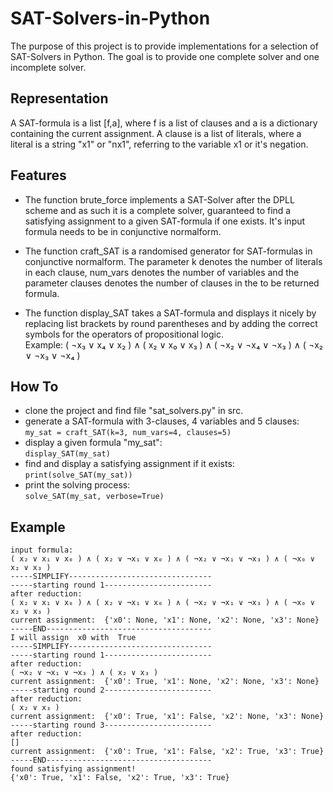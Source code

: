 # SAT-Solvers-in-Python
The purpose of this project is to provide implementations for a selection of SAT-Solvers in Python. The goal is to provide one complete solver and one incomplete solver.

## Representation
A SAT-formula is a list [f,a], where f is a list of clauses and a is a dictionary containing the current assignment. A clause is a list of literals, where a literal is a string "x1" or "nx1", referring to the variable x1 or it's negation. 

## Features
- The function brute_force implements a SAT-Solver after the DPLL scheme and as such it is a complete solver, guaranteed to find a satisfying assignment to a given SAT-formula if one exists. It's input formula needs to be in conjunctive normalform.

- The function craft_SAT is a randomised generator for SAT-formulas in conjunctive normalform. The parameter k denotes the number of literals in each clause, num_vars denotes the number of variables and the parameter clauses denotes the number of clauses in the to be returned formula.

- The function display_SAT takes a SAT-formula and displays it nicely by replacing list brackets by round parentheses and by adding the correct symbols for the operators of propositional logic.\
Example: ( ¬x₃ ∨ x₄ ∨ x₂ ) ∧ ( x₂ ∨ x₀ ∨ x₃ ) ∧ ( ¬x₂ ∨ ¬x₄ ∨ ¬x₃ ) ∧ ( ¬x₂ ∨ ¬x₃ ∨ ¬x₄ )

## How To
- clone the project and find file "sat_solvers.py" in src.
- generate a SAT-formula with 3-clauses, 4 variables and 5 clauses:\
```my_sat = craft_SAT(k=3, num_vars=4, clauses=5)```
- display a given formula "my_sat":\
```display_SAT(my_sat)```
- find and display a satisfying assignment if it exists:\
```print(solve_SAT(my_sat))```
- print the solving process:\
```solve_SAT(my_sat, verbose=True)```

## Example
```
input formula: 
( x₂ ∨ x₁ ∨ x₀ ) ∧ ( x₂ ∨ ¬x₁ ∨ x₀ ) ∧ ( ¬x₂ ∨ ¬x₁ ∨ ¬x₃ ) ∧ ( ¬x₀ ∨ x₂ ∨ x₃ )
-----SIMPLIFY--------------------------------
-----starting round 1------------------------
after reduction: 
( x₂ ∨ x₁ ∨ x₀ ) ∧ ( x₂ ∨ ¬x₁ ∨ x₀ ) ∧ ( ¬x₂ ∨ ¬x₁ ∨ ¬x₃ ) ∧ ( ¬x₀ ∨ x₂ ∨ x₃ )
current assignment:  {'x0': None, 'x1': None, 'x2': None, 'x3': None}
-----END-------------------------------------
I will assign  x0 with  True
-----SIMPLIFY--------------------------------
-----starting round 1------------------------
after reduction: 
( ¬x₂ ∨ ¬x₁ ∨ ¬x₃ ) ∧ ( x₂ ∨ x₃ )
current assignment:  {'x0': True, 'x1': None, 'x2': None, 'x3': None}
-----starting round 2------------------------
after reduction: 
( x₂ ∨ x₃ )
current assignment:  {'x0': True, 'x1': False, 'x2': None, 'x3': None}
-----starting round 3------------------------
after reduction: 
[]
current assignment:  {'x0': True, 'x1': False, 'x2': True, 'x3': True}
-----END-------------------------------------
found satisfying assignment!
{'x0': True, 'x1': False, 'x2': True, 'x3': True}
```